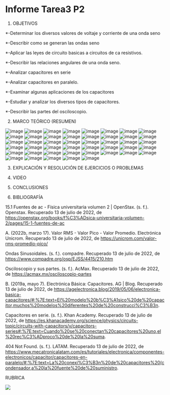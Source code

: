 # Informe Tarea3 P2


1. OBJETIVOS

*-Determinar los diversos valores de voltaje y corriente de una onda seno

*-Describir como se generan las ondas seno

*-Aplicar las leyes de circuito basicas a circuitos de ca resistivos.

*-Describir las relaciones angulares de una onda seno.

*-Analizar capacitores en serie

*-Analizar capacitores en paralelo.

*-Examinar algunas aplicaciones de los capacitores 

*-Estudiar y analizar los diversos tipos de capacitores.

*-Describir las partes del osciloscopio.


2. MARCO TEÓRICO (RESUMEN)

![image](https://user-images.githubusercontent.com/105679480/179153921-8f392897-1e6f-4cf7-8c04-16b5fe67ed16.png)
![image](https://user-images.githubusercontent.com/105679480/179154002-c7201446-5c66-498d-8c94-71cffa147215.png)
![image](https://user-images.githubusercontent.com/105679480/179154027-d5f154d9-a144-4945-8e78-b38339cf5016.png)
![image](https://user-images.githubusercontent.com/105679480/179154061-c0598511-106e-410e-a4b8-9d46a0846b71.png)
![image](https://user-images.githubusercontent.com/105679480/179154091-c4911f39-134a-49a9-8bb0-c7b58d3fe344.png)
![image](https://user-images.githubusercontent.com/105679480/179154125-a32f612f-e5a5-4235-affa-118f3480aad8.png)
![image](https://user-images.githubusercontent.com/105679480/179154154-bb1d29dc-da98-412c-a902-253650a2a403.png)
![image](https://user-images.githubusercontent.com/105679480/179154202-a3bbee38-d567-4bcb-9758-407546bab242.png)
![image](https://user-images.githubusercontent.com/105679480/179154230-a375e11f-d91b-4258-a4e0-5f35ae48c13d.png)
![image](https://user-images.githubusercontent.com/105679480/179154248-086e0652-92e9-40e2-9bf3-35ea85b443c1.png)
![image](https://user-images.githubusercontent.com/105679480/179154270-2d64bca6-09a6-4f42-aacb-b72992f5fc17.png)
![image](https://user-images.githubusercontent.com/105679480/179154287-691b4d46-fe21-4b67-861f-6d434ad45445.png)
![image](https://user-images.githubusercontent.com/105679480/179154310-b9ba2994-ac3e-48e0-9bd3-57b3f3482107.png)
![image](https://user-images.githubusercontent.com/105679480/179154326-1a8d6bea-e5b5-4979-a1cf-2e1146dee8bd.png)
![image](https://user-images.githubusercontent.com/105679480/179154345-b84588ee-6a9b-4454-869a-849699545fe6.png)
![image](https://user-images.githubusercontent.com/105679480/179154364-49563435-02ee-4ca9-8397-db54897a3efc.png)
![image](https://user-images.githubusercontent.com/105679480/179154377-bf54e56a-fdfd-4867-9346-7bace5ba2663.png)
![image](https://user-images.githubusercontent.com/105679480/179154394-f71e98a3-ab8b-4f6d-823f-ee7d40840951.png)
![image](https://user-images.githubusercontent.com/105679480/179154414-674613c7-f463-4315-a033-87911571dad4.png)
![image](https://user-images.githubusercontent.com/105679480/179154445-eaf6b743-2696-4628-a60b-b82f63512c12.png)
![image](https://user-images.githubusercontent.com/105679480/179154467-6aa3b935-8180-4591-9ced-eac3fa61048c.png)
![image](https://user-images.githubusercontent.com/105679480/179154499-33a44af8-22c3-4acf-b000-29dc38581c10.png)
![image](https://user-images.githubusercontent.com/105679480/179154529-d074f347-bb11-499f-b4b5-a43285d61565.png)
![image](https://user-images.githubusercontent.com/105679480/179154544-3fb2c597-e05d-43a4-b47e-a9a4d19ff112.png)
![image](https://user-images.githubusercontent.com/105679480/179154565-55d336b9-5d05-4cee-9fc4-51a49820ebc6.png)
![image](https://user-images.githubusercontent.com/105679480/179154591-7ec2611d-51db-4dc6-9ff2-b5f584ed8dc4.png)
![image](https://user-images.githubusercontent.com/105679480/179154622-f5a12e93-740b-4b0e-a0c7-b3d00a9d35ce.png)
![image](https://user-images.githubusercontent.com/105679480/179154695-ee6301f2-e77d-4a6d-af65-af5d71b7b695.png)
![image](https://user-images.githubusercontent.com/105679480/179154719-cb0446de-6efc-4beb-b0cc-748e9eac5b85.png)
![image](https://user-images.githubusercontent.com/105679480/179154740-353eb19e-886b-4527-a06e-a4a526508433.png)
![image](https://user-images.githubusercontent.com/105679480/179154759-81e29a9c-d848-4691-9d5f-00585aa8a715.png)
![image](https://user-images.githubusercontent.com/105679480/179154783-9684a727-4622-40b2-8f48-f6af66238470.png)
![image](https://user-images.githubusercontent.com/105679480/179154821-200d65d1-9a2d-4355-bc5f-198b5de7fb4e.png)
![image](https://user-images.githubusercontent.com/105679480/179154843-4bf6023d-73f9-43e5-a8d0-0423b5a5b867.png)
![image](https://user-images.githubusercontent.com/105679480/179154868-76b467eb-0d54-4058-9b5b-f5988bb9c73d.png)
![image](https://user-images.githubusercontent.com/105679480/179154904-b5cc0a6a-807b-4e96-bd3f-e6fa5f1815a7.png)
![image](https://user-images.githubusercontent.com/105679480/179154938-785da66e-d689-4b8d-a848-052f9eed0644.png)
![image](https://user-images.githubusercontent.com/105679480/179154975-5ababa8f-6f5b-48f6-bb40-527dbd667edc.png)
![image](https://user-images.githubusercontent.com/105679480/179155004-f4afa815-0669-43c1-83b8-8e85ed3de050.png)
![image](https://user-images.githubusercontent.com/105679480/179155024-2541cb63-a747-4721-8e18-6d2a392a0ce8.png)
![image](https://user-images.githubusercontent.com/105679480/179155044-d618d17b-ef8f-49bc-879a-f07277e4736f.png)
![image](https://user-images.githubusercontent.com/105679480/179155062-cc0f40a2-40cf-4b2c-8325-cb9c3912e28c.png)
![image](https://user-images.githubusercontent.com/105679480/179155080-02462e23-7419-49f4-b000-2ee305b6586f.png)
![image](https://user-images.githubusercontent.com/105679480/179155104-c826d540-9f49-47ea-8424-754ff2b2ff78.png)
![image](https://user-images.githubusercontent.com/105679480/179155124-b3a0dc3a-a5ce-426b-88da-33f6837b63cb.png)




3. EXPLICACIÓN Y RESOLUCIÓN DE EJERCICIOS O PROBLEMAS


4. VIDEO




5. CONCLUSIONES



6. BIBLIOGRAFÍA

15.1 Fuentes de ac - Física universitaria volumen 2 | OpenStax. (s. f.). Openstax. Recuperado 13 de julio de 2022, de https://openstax.org/books/f%C3%ADsica-universitaria-volumen-2/pages/15-1-fuentes-de-ac

A. (2022b, marzo 17). Valor RMS - Valor Pico - Valor Promedio. Electrónica Unicrom. Recuperado 13 de julio de 2022, de https://unicrom.com/valor-rms-promedio-pico/

Ondas Sinusoidales. (s. f.). compadre. Recuperado 13 de julio de 2022, de https://www.compadre.org/osp/EJSS/4415/210.htm

Osciloscopio y sus partes. (s. f.). AcMax. Recuperado 13 de julio de 2022, de https://acmax.mx/osciloscopio-partes

B. (2019a, mayo 7). Electrónica Básica: Capacitores. AG | Blog. Recuperado 13 de julio de 2022, de https://agelectronica.blog/2019/05/06/electronica-basica-capacitores/#:%7E:text=El%20modelo%20b%C3%A1sico%20de%20capacitor,muchos%20modelos%20diferentes%20de%20construcci%C3%B3n.

Capacitores en serie. (s. f.). Khan Academy. Recuperado 13 de julio de 2022, de https://es.khanacademy.org/science/physics/circuits-topic/circuits-with-capacitors/v/capacitors-series#:%7E:text=Cuando%20se%20conectan%20capacitores%20uno,el%20rec%C3%ADproco%20de%20la%20suma.

404 Not Found. (s. f.). LATAM. Recuperado 13 de julio de 2022, de https://www.mecatronicalatam.com/es/tutoriales/electronica/componentes-electronicos/capacitor/capacitores-en-paralelo/#:%7E:text=La%20conexi%C3%B3n%20de%20capacitores%20(condensador,a%20la%20fuente%20de%20suministro.

RUBRICA

![](https://github.com/doalulema/InformeTarea/blob/main/Tarea.png)
